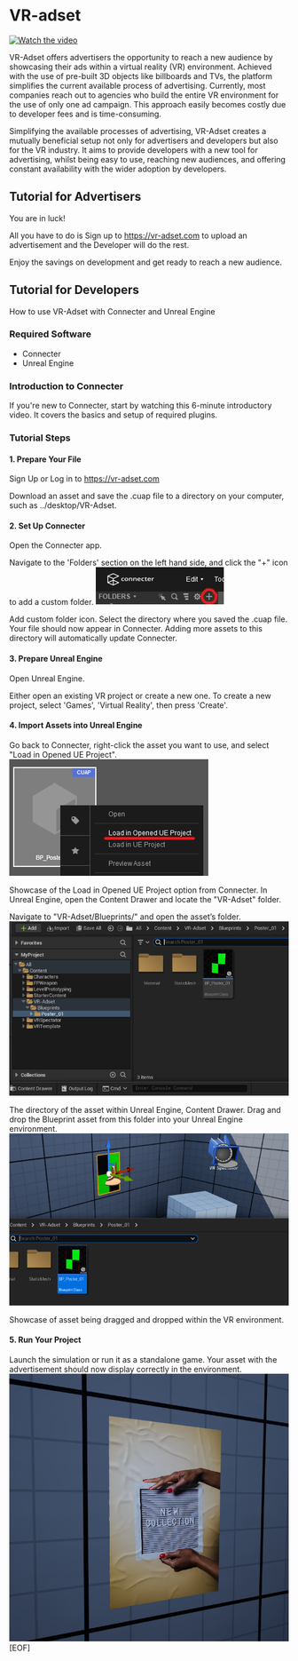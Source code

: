 # VR-adset
[![Watch the video](https://img.youtube.com/vi/9JYR4tZUUZQ/maxresdefault.jpg)](https://youtu.be/9JYR4tZUUZQ?si=iPG2rAkocpTmPh63&t=1014)

VR-Adset offers advertisers the opportunity to reach a new audience by showcasing their ads within a virtual reality (VR) environment. Achieved with the use of pre-built 3D objects like billboards and TVs, the platform simplifies the current available process of advertising. Currently, most companies reach out to agencies who build the entire VR environment for the use of only one ad campaign. This approach easily becomes costly due to developer fees and is time-consuming.

Simplifying the available processes of advertising, VR-Adset creates a mutually beneficial setup not only for advertisers and developers but also for the VR industry.
It aims to provide developers with a new tool for advertising, whilst being easy to use, reaching new audiences, and offering constant availability with the wider adoption by developers.

## Tutorial for Advertisers

You are in luck!

All you have to do is Sign up to <https://vr-adset.com> to upload an advertisement and the Developer will do the rest.

Enjoy the savings on development and get ready to reach a new audience.

## Tutorial for Developers

How to use VR-Adset with Connecter and Unreal Engine

### Required Software

- Connecter
- Unreal Engine

### Introduction to Connecter

If you're new to Connecter, start by watching this 6-minute introductory video. It covers the basics and setup of required plugins.

### Tutorial Steps

#### 1. Prepare Your File

Sign Up or Log in to <https://vr-adset.com>

Download an asset and save the .cuap file to a directory on your computer, such as ../desktop/VR-Adset.

#### 2. Set Up Connecter

Open the Connecter app.

Navigate to the 'Folders' section on the left hand side, and click the "+" icon to add a custom folder.
![Image](./app/assets/images/Add_Custom_Folder.png)

Add custom folder icon.
Select the directory where you saved the .cuap file. Your file should now appear in Connecter. Adding more assets to this directory will automatically update Connecter.

#### 3. Prepare Unreal Engine

Open Unreal Engine.

Either open an existing VR project or create a new one. To create a new project, select 'Games', 'Virtual Reality', then press 'Create'.

#### 4. Import Assets into Unreal Engine

Go back to Connecter, right-click the asset you want to use, and select "Load in Opened UE Project".
![Image](./app/assets/images/Load_in_Opened_UE_Project.png)

Showcase of the Load in Opened UE Project option from Connecter.
In Unreal Engine, open the Content Drawer and locate the "VR-Adset" folder.

Navigate to "VR-Adset/Blueprints/" and open the asset’s folder.
![Image](./app/assets/images/Poster_Asset_Directory.png)

The directory of the asset within Unreal Engine, Content Drawer.
Drag and drop the Blueprint asset from this folder into your Unreal Engine environment.
![Image](./app/assets/images/Drag_and_Drop.png)

Showcase of asset being dragged and dropped within the VR environment.

#### 5. Run Your Project

Launch the simulation or run it as a standalone game. Your asset with the advertisement should now display correctly in the environment.
![Image](./app/assets/images/Advertisement_Success.png)
[EOF]
